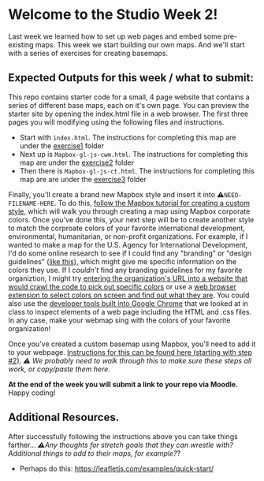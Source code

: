 # Welcome to the Studio Week 2!
Last week we learned how to set up web pages and embed some pre-existing maps. This week we start building our own maps. And we'll start with a series of exercises for creating basemaps. 

## Expected Outputs for this week / what to submit: 
This repo contains starter code for a small, 4 page website that contains a series of different base maps, each on it's own page. You can preview the starter site by opening the index.html file in a web browser. The first three pages you will modifying using the following files and instructions. 
- Start with `index.html`. The instructions for completing this map are under the [exercise1]() folder
- Next up is `Mapbox-gl-js-cwm.html`. The instructions for completing this map are under the [exercise2]() folder
- Then there is `Mapbox-gl-js-ct.html`. The instructions for completing this map are are under the [exercise3]() folder

Finally, you'll create a brand new Mapbox style and insert it into :warning:`NEED-FILENAME-HERE`. To do this, [follow the Mapbox tutorial for creating a custom style](https://docs.mapbox.com/help/tutorials/create-a-custom-style/?utm_medium=sem&utm_source=google&utm_campaign=sem%7Cgoogle%7Cbrand%7Cchko-googlesearch-pr01-dynamicsearchcampaign-nb.broad-all-landingpage-search&utm_term=brand&utm_content=chko-googlesearch-pr01-dynamicsearchcampaign-nb.broad-all-landingpage-search&gclid=Cj0KCQiA-bjyBRCcARIsAFboWg0c06wf34jAP1XV8i53wUBsfaO3P-sB5wC7sPMMxcgBtUjstEN5330aAuPhEALw_wcB), which will walk you through creating a map using Mapbox corporate colors. Once you've done this, your next step will be to create another style to match the corproate colors of your favorite international development, environmental, humanitarian, or non-profit organizations. For example, if I wanted to make a map for the U.S. Agency for International Development, I'd do some online research to see if I could find any "branding" or "design guidelines" ([like this](https://www.usaid.gov/sites/default/files/documents/1869/USAID_GSM-02_04_2020.pdf)), which might give me specific information on the colors they use. If I *couldn't* find any branding guidelines for my favorite organiztion, I might try [entering the organization's URL into a website that would crawl the code to pick out specific colors](https://www.colorcombos.com/grabcolors.html) or use a [web browser extension to select colors on screen and find out what they are](https://chrome.google.com/webstore/detail/eye-dropper/hmdcmlfkchdmnmnmheododdhjedfccka?hl=en). You could also use the [developer tools built into Google Chrome](https://developers.google.com/web/tools/chrome-devtools/) that we looked at in class to inspect elements of a web page including the HTML and .css files. In any case, make your webmap sing with the colors of your favorite organization!

Once you've created a custom basemap using Mapbox, you'll need to add it to your webpage. [Instructions for this can be found here (starting with step #2)](https://github.com/jakobzhao/geog371/tree/master/lectures/lec13). *:warning: We probably need to walk through this to make sure these steps all work, or copy/paste them here*.

**At the end of the week you will submit a link to your repo via Moodle.** Happy coding!

## Additional Resources. 
After successfully following the instructions above you can take things farther... *:warning:Any thoughts for stretch goals that they can wrestle with? Additional things to add to their maps, for example?*? 
- Perhaps do this: https://leafletjs.com/examples/quick-start/ 